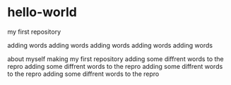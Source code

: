 # hello-world
my first repository

adding words
adding words
adding words
adding words
adding words

about myself
making my first repository
adding some diffrent words to the repro
adding some diffrent words to the repro
adding some diffrent words to the repro
adding some diffrent words to the repro

